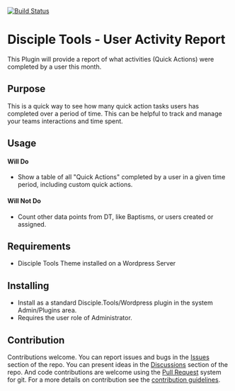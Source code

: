[![Build Status](https://travis-ci.com/DiscipleTools/disciple-tools-user-activity-report.svg?branch=master)](https://travis-ci.com/DiscipleTools/disciple-tools-user-activity-report)

# Disciple Tools - User Activity Report

This Plugin will provide a report of what activities (Quick Actions) were completed by a user this month.

## Purpose

This is a quick way to see how many quick action tasks users has completed over a period of time. This can be helpful to track and manage your teams interactions and time spent.

## Usage

#### Will Do

- Show a table of all "Quick Actions" completed by a user in a given time period, including custom quick actions.

#### Will Not Do

- Count other data points from DT, like  Baptisms, or users created or assigned.

## Requirements

- Disciple Tools Theme installed on a Wordpress Server

## Installing

- Install as a standard Disciple.Tools/Wordpress plugin in the system Admin/Plugins area.
- Requires the user role of Administrator.

## Contribution

Contributions welcome. You can report issues and bugs in the
[Issues](https://github.com/micahmills/disciple-tools-user-activity-report/issues) section of the repo. You can present ideas
in the [Discussions](https://github.com/micahmills/disciple-tools-user-activity-report/discussions) section of the repo. And
code contributions are welcome using the [Pull Request](https://github.com/micahmills/disciple-tools-user-activity-report/pulls)
system for git. For a more details on contribution see the
[contribution guidelines](https://github.com/micahmills/disciple-tools-user-activity-report/blob/master/CONTRIBUTING.md).

